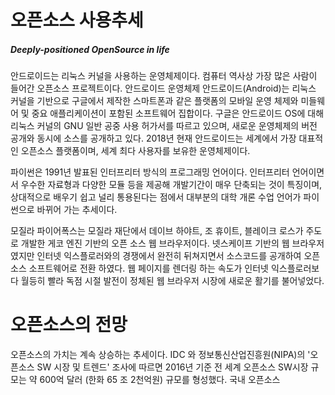 # 오픈소스 사용추세

##### Deeply-positioned OpenSource in life

안드로이드는 리눅스 커널을 사용하는 운영체제이다. 컴퓨터 역사상 가장 많은 사람이 들어간 오픈소스 프로젝트이다. 안드로이드 운영체제 안드로이드\(Android\)는 리눅스 커널을 기반으로 구글에서 제작한 스마트폰과 같은 플랫폼의 모바일 운영 체제와 미들웨어 및 중요 애플리케이션이 포함된 소프트웨어 집합이다. 구글은 안드로이드 OS에 대해 리눅스 커널의 GNU 일반 공중 사용 허가서를 따르고 있으며, 새로운 운영체제의 버전 공개와 동시에 소스를 공개하고 있다. 2018년 현재 안드로이드는 세계에서 가장 대표적인 오픈소스 플랫폼이며, 세계 최다 사용자를 보유한 운영체제이다.

파이썬은 1991년 발표된 인터프리터 방식의 프로그래밍 언어이다. 인터프리터 언어이면서 우수한 자료형과 다양한 모듈 등을 제공해 개발기간이 매우 단축되는 것이 특징이며, 상대적으로 배우기 쉽고 널리 통용된다는 점에서 대부분의 대학 개론 수업 언어가 파이썬으로 바뀌어 가는 추세이다.

모질라 파이어폭스는 모질라 재단에서 데이브 하야트, 조 휴이트, 블레이크 로스가 주도로 개발한 게코 엔진 기반의 오픈 소스 웹 브라우저이다. 넷스케이프 기반의 웹 브라우저 였지만 인터넷 익스플로러와의 경쟁에서 완전히 뒤쳐지면서 소스코드를 공개하여 오픈소스 소프트웨어로 전환 하였다. 웹 페이지를 렌더링 하는 속도가 인터넷 익스플로러보다 월등히 빨라 독점 시절 발전이 정체된 웹 브라우저 시장에 새로운 활기를 불어넣었다.

# 오픈소스의 전망

오픈소스의 가치는 계속 상승하는 추세이다.  IDC 와 정보통신산업진흥원\(NIPA\)의 '오픈소스 SW 시장 및 트렌드' 조사에 따르면 2016년 기준 전 세계 오픈소스 SW시장 규모는 약 600억 달러 \(한화 65 조 2천억원\) 규모를 형성했다. 국내 오픈소스 

